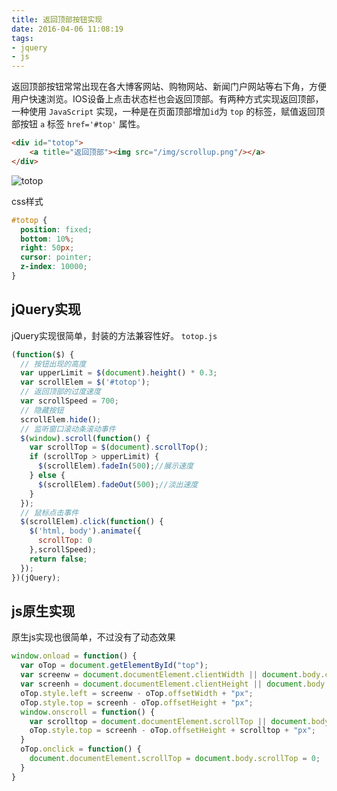 ```yaml
---
title: 返回顶部按钮实现
date: 2016-04-06 11:08:19
tags:
- jquery
- js
---
```


返回顶部按钮常常出现在各大博客网站、购物网站、新闻门户网站等右下角，方便用户快速浏览。IOS设备上点击状态栏也会返回顶部。有两种方式实现返回顶部，一种使用 `JavaScript` 实现，一种是在页面顶部增加`id`为 `top` 的标签，赋值返回顶部按钮 `a` 标签 `href='#top'` 属性。

<!--more-->

```html
<div id="totop">
    <a title="返回顶部"><img src="/img/scrollup.png"/></a>
</div>
```
![totop](/img/scrollup.png)

css样式

```css
#totop {
  position: fixed;
  bottom: 10%;
  right: 50px;
  cursor: pointer;
  z-index: 10000;
}
```
## jQuery实现
jQuery实现很简单，封装的方法兼容性好。
`totop.js`

```js
(function($) {
  // 按钮出现的高度  
  var upperLimit = $(document).height() * 0.3;
  var scrollElem = $('#totop');
  // 返回顶部的过度速度
  var scrollSpeed = 700;
  // 隐藏按钮  
  scrollElem.hide();
  // 监听窗口滚动条滚动事件
  $(window).scroll(function() {
    var scrollTop = $(document).scrollTop();
    if (scrollTop > upperLimit) {
      $(scrollElem).fadeIn(500);//展示速度
    } else {
      $(scrollElem).fadeOut(500);//淡出速度
    }
  });
  // 鼠标点击事件
  $(scrollElem).click(function() {
    $('html, body').animate({
      scrollTop: 0
    },scrollSpeed);
    return false;
  });
})(jQuery);
```

## js原生实现
原生js实现也很简单，不过没有了动态效果

```js
window.onload = function() {
  var oTop = document.getElementById("top");
  var screenw = document.documentElement.clientWidth || document.body.clientWidth;
  var screenh = document.documentElement.clientHeight || document.body.clientHeight;
  oTop.style.left = screenw - oTop.offsetWidth + "px";
  oTop.style.top = screenh - oTop.offsetHeight + "px";
  window.onscroll = function() {
    var scrolltop = document.documentElement.scrollTop || document.body.scrollTop;
    oTop.style.top = screenh - oTop.offsetHeight + scrolltop + "px";
  }
  oTop.onclick = function() {
    document.documentElement.scrollTop = document.body.scrollTop = 0;
  }
} 
```
